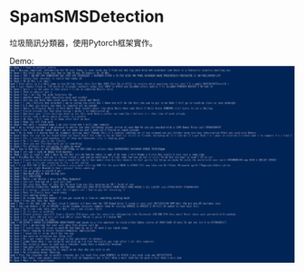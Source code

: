 # SpamSMSDetection
垃圾簡訊分類器，使用Pytorch框架實作。

Demo:
![img](https://github.com/andrew98450/SpamSMSDetection/blob/main/img/2021-02-27%20200436.png)
